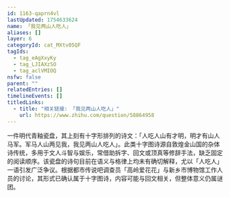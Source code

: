 ```yaml
---
id: 1163-qaprn4vl
lastUpdated: 1754633624
name: 「我见两山人吃人」
aliases: []
layer: 6
categoryId: cat_MXtv05QF
tagIds:
  - tag_eAgXxyKy
  - tag_LJIAXzSO
  - tag_aclVMIOQ
nsfw: false
parent: ""
relatedEntries: []
timelineEvents: []
titledLinks:
  - title: "相关链接: 「我见两山人吃人」"
    url: https://www.zhihu.com/question/58864958
---
```


一件明代青釉瓷盘，其上刻有十字形排列的诗文：「人吃人山有才明，明才有山人马军。军马人山两见我，我见两山人吃人」。此类十字图诗源自敦煌金山国的杂体诗传统，多用于文人斗智与娱乐，常借助拆字、回文或顶真等修辞手法，缺乏固定的阅读顺序。该瓷盘的诗句目前在语义与格律上均未有确切解释，尤以「人吃人」一语引发广泛争议。根据都市传说吧调查员「高岭爱花花」与新乡市博物馆工作人员的讨论，其形式已确认属于十字图诗，内容可能与回文相关，但整体意义仍属谜团。